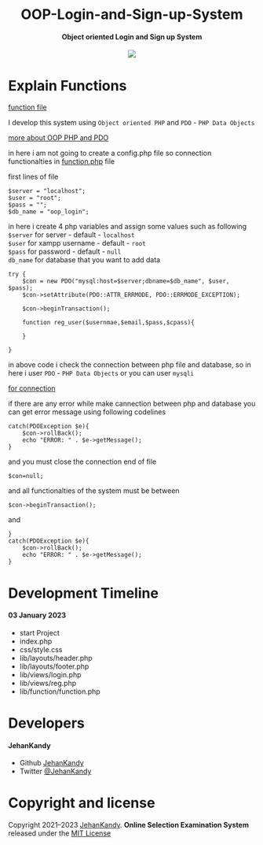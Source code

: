 <h1 align="center">OOP-Login-and-Sign-up-System</h1>
<h4 align="center">Object oriented Login and Sign up System</h4>

<p align="center"><img src="https://wakatime.com/badge/user/0ac30051-5698-4ae9-851e-7d4853d4aba7/project/895242d1-4ecf-4309-9073-6fcbdc71fac7.svg"></p>


<h1>Explain Functions</h1>

[function file](https://github.com/JehanKandy/OOP-Login-and-Sign-up-System/blob/main/lib/function/function.php)


I develop this system using `Object oriented PHP` and `PDO` - `PHP Data Objects`

[more about OOP PHP and PDO](https://www.w3schools.com/php/php_mysql_intro.asp)

in here i am not going to create a config.php file so connection functionalties in [function.php](https://github.com/JehanKandy/OOP-Login-and-Sign-up-System/blob/main/lib/function/function.php) file

first lines of file 

    $server = "localhost";
    $user = "root";
    $pass = "";
    $db_name = "oop_login";
    
in here i create 4 php variables and assign some values such as following <br>
`$server` for server - default - `localhost`<br>
`$user` for xampp username - default - `root`<br>
`$pass` for password - default - `null`<br>
`db_name` for database that you want to add data<br>


    try {
        $con = new PDO("mysql:host=$server;dbname=$db_name", $user, $pass);
        $con->setAttribute(PDO::ATTR_ERRMODE, PDO::ERRMODE_EXCEPTION);

        $con->beginTransaction();

        function reg_user($usernmae,$email,$pass,$cpass){
            
        }

    }
    
in above code i check the connection between php file and database, so in here i user `PDO` - `PHP Data Objects` or you can user `mysqli`

[for connection](https://www.w3schools.com/php/php_mysql_connect.asp)


if there are any error while make cannection between php and database you can get error message using following codelines

    catch(PDOException $e){
        $con->rollBack();
        echo "ERROR: " . $e->getMessage();
    }

and you must close the connection end of file

    $con=null;
    
and all functionalties of the system must be between 

    $con->beginTransaction();
        
and 

    }
    catch(PDOException $e){
        $con->rollBack();
        echo "ERROR: " . $e->getMessage();
    }


# Development Timeline

  <h4> 03 January 2023</h4>
  
  - start Project
  - index.php
  - css/style.css
  - lib/layouts/header.php
  - lib/layouts/footer.php
  - lib/views/login.php
  - lib/views/reg.php
  - lib/function/function.php

<h1>Developers</h1>
  <h4>JehanKandy</h4>

  - Github [JehanKandy](https://github.com/JehanKandy)
  - Twitter [@JehanKandy](https://twitter.com/jehankandy)
  
<h1>Copyright and license</h1>

Copyright 2021–2023 [JehanKandy](https://github.com/JehanKandy). <b>Online Selection Examination System</b> released under the [MIT License](https://github.com/JehanKandy/OOP-Login-and-Sign-up-System/blob/main/LICENSE)
